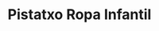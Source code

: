 ---
title: "Pistatxo Ropa Infantil"
url: /castellon-de-la-plana-castello-de-la-plana/pistatxo-ropa-infantil/
shop: Kleidung
---